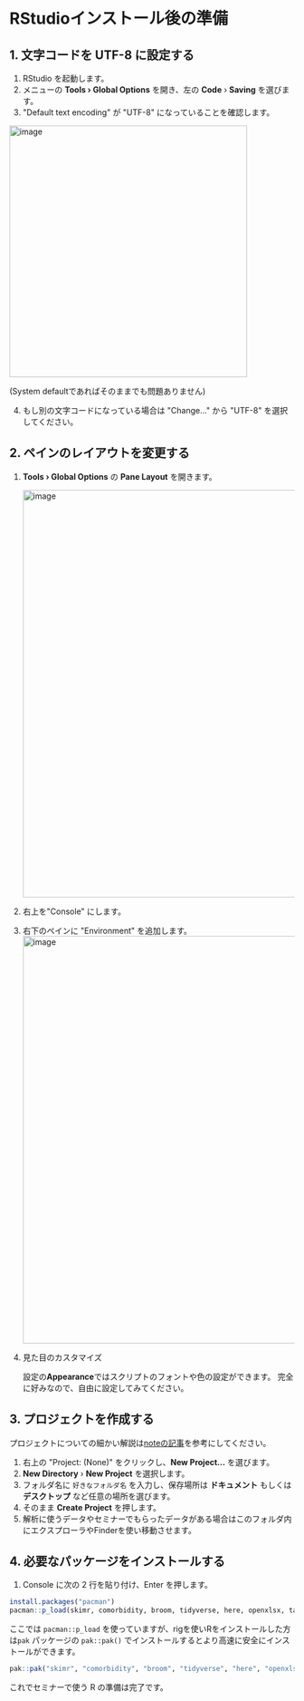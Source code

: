 # RStudioインストール後の準備

## 1. 文字コードを UTF-8 に設定する
1. RStudio を起動します。
2. メニューの **Tools › Global Options** を開き、左の **Code** › **Saving** を選びます。
3. "Default text encoding" が "UTF-8" になっていることを確認します。
  <img width="420" height="444" alt="image" src="https://github.com/user-attachments/assets/50724381-6fcf-4892-a8fd-9b48d63be013" />
  
   (System defaultであればそのままでも問題ありません)
   
4. もし別の文字コードになっている場合は "Change..." から "UTF-8" を選択してください。


## 2. ペインのレイアウトを変更する
1. **Tools › Global Options** の **Pane Layout** を開きます。

    <img width="714" height="719" alt="image" src="https://github.com/user-attachments/assets/871eff1f-36c3-49e1-a689-41fe25789e34" />


2. 右上を"Console" にします。
3. 右下のペインに "Environment" を追加します。
    <img width="714" height="719" alt="image" src="https://github.com/user-attachments/assets/8b172f96-6c78-4ac6-be1f-bbc0d4097bb7" />
    
4. 見た目のカスタマイズ

   設定の**Appearance**ではスクリプトのフォントや色の設定ができます。
   完全に好みなので、自由に設定してみてください。


## 3. プロジェクトを作成する

プロジェクトについての細かい解説は[noteの記事](https://note.com/mitti1210/n/nc4166e4d1cf1)を参考にしてください。

1. 右上の "Project: (None)" をクリックし、**New Project...** を選びます。
2. **New Directory** › **New Project** を選択します。
3. フォルダ名に `好きなフォルダ名` を入力し、保存場所は **ドキュメント** もしくは **デスクトップ** など任意の場所を選びます。
4. そのまま **Create Project** を押します。
5. 解析に使うデータやセミナーでもらったデータがある場合はこのフォルダ内にエクスプローラやFinderを使い移動させます。

## 4. 必要なパッケージをインストールする
1. Console に次の 2 行を貼り付け、Enter を押します。

```r
install.packages("pacman")
pacman::p_load(skimr, comorbidity, broom, tidyverse, here, openxlsx, tableone)
```

ここでは `pacman::p_load` を使っていますが、rigを使いRをインストールした方は`pak` パッケージの `pak::pak()` でインストールするとより高速に安全にインストールができます。

```r
pak::pak("skimr", "comorbidity", "broom", "tidyverse", "here", "openxlsx", "tableone", "gtusmmary")
```

これでセミナーで使う R の準備は完了です。
